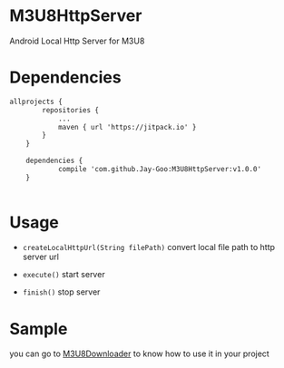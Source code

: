 # M3U8HttpServer
Android Local Http Server for M3U8

# Dependencies

```xml
allprojects {
		repositories {
			...
			maven { url 'https://jitpack.io' }
		}
	}
	
	dependencies {
	        compile 'com.github.Jay-Goo:M3U8HttpServer:v1.0.0'
	}
   
```

# Usage
- `createLocalHttpUrl(String filePath)` convert local file path to http server url

- `execute()` start server

- `finish()`  stop server

# Sample
  you can go to [M3U8Downloader](https://github.com/Jay-Goo/M3U8Downloader) to know how to use it in your project


